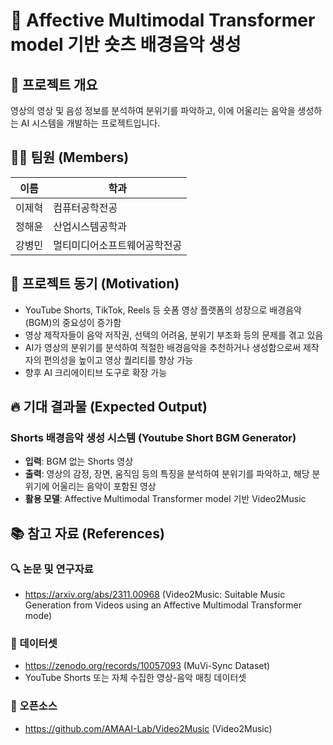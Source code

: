 # 🎵 Affective Multimodal Transformer model 기반 숏츠 배경음악 생성

## 📌 프로젝트 개요  
영상의 영상 및 음성 정보를 분석하여 분위기를 파악하고, 이에 어울리는 음악을 생성하는 AI 시스템을 개발하는 프로젝트입니다.

## 👨‍💻 팀원 (Members)  

| 이름 | 학과 |
| --- | --- |
| 이제혁 | 컴퓨터공학전공 |
| 정해윤 | 산업시스템공학과 |
| 강병민 | 멀티미디어소프트웨어공학전공 |

## 🎯 프로젝트 동기 (Motivation)  
- YouTube Shorts, TikTok, Reels 등 숏폼 영상 플랫폼의 성장으로 배경음악(BGM)의 중요성이 증가함  
- 영상 제작자들이 음악 저작권, 선택의 어려움, 분위기 부조화 등의 문제를 겪고 있음  
- AI가 영상의 분위기를 분석하여 적절한 배경음악을 추천하거나 생성함으로써 제작자의 편의성을 높이고 영상 퀄리티를 향상 가능  
- 향후 AI 크리에이티브 도구로 확장 가능  

## 🔥 기대 결과물 (Expected Output)  

### Shorts 배경음악 생성 시스템 (Youtube Short BGM Generator)
- **입력**: BGM 없는 Shorts 영상  
- **출력**: 영상의 감정, 장면, 움직임 등의 특징을 분석하여 분위기를 파악하고, 해당 분위기에 어울리는 음악이 포함된 영상
- **활용 모델**: Affective Multimodal Transformer model 기반 Video2Music

## 📚 참고 자료 (References)  

### 🔍 논문 및 연구자료  
- https://arxiv.org/abs/2311.00968 (Video2Music: Suitable Music Generation from Videos using an Affective Multimodal Transformer mode) 

### 📁 데이터셋  
- https://zenodo.org/records/10057093 (MuVi-Sync Dataset)
- YouTube Shorts 또는 자체 수집한 영상-음악 매칭 데이터셋  

### 🧪 오픈소스  
- https://github.com/AMAAI-Lab/Video2Music (Video2Music)
